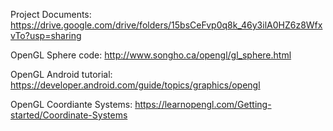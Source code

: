 Project Documents: https://drive.google.com/drive/folders/15bsCeFvp0q8k_46y3ilA0HZ6z8WfxvTo?usp=sharing

OpenGL Sphere code: http://www.songho.ca/opengl/gl_sphere.html

OpenGL Android tutorial: https://developer.android.com/guide/topics/graphics/opengl

OpenGL Coordiante Systems: https://learnopengl.com/Getting-started/Coordinate-Systems
